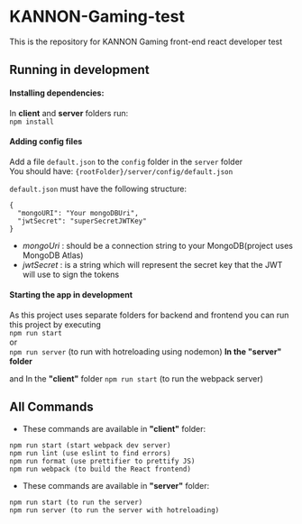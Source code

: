 # KANNON-Gaming-test

This is the repository for KANNON Gaming front-end react developer test

## Running in development
#### Installing dependencies:  
In **client** and **server** folders run:  
`npm install`

#### Adding config files  
Add a file `default.json` to the `config` folder in the `server` folder  
You should have: `{rootFolder}/server/config/default.json`  
  
`default.json` must have the following structure:  
```
{
  "mongoURI": "Your mongoDBUri",
  "jwtSecret": "superSecretJWTKey"
}
```
- *mongoUri* : should be a connection string to your MongoDB(project uses MongoDB Atlas)
- *jwtSecret* : is a string which will represent the secret key that the JWT will use to sign the tokens

#### Starting the app in development
As this project uses separate folders for backend and frontend you can run this project by executing  
`npm run start`  
or  
`npm run server`  (to run with hotreloading using nodemon)
**In the "server" folder**  
  
and In the **"client"** folder
`npm run start` (to run the webpack server)  


## All Commands
* These commands are available in **"client"** folder:  
```
npm run start (start webpack dev server)
npm run lint (use eslint to find errors)
npm run format (use prettifier to prettify JS)
npm run webpack (to build the React frontend)
```
* These commands are available in **"server"** folder:  
```
npm run start (to run the server)
npm run server (to run the server with hotreloading)
```



